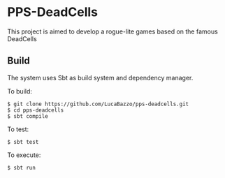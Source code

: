 # PPS-DeadCells

This project is aimed to develop a rogue-lite games based on the famous DeadCells

## Build
The system uses Sbt as build system and dependency manager.

To build:
```
$ git clone https://github.com/LucaBazzo/pps-deadcells.git
$ cd pps-deadcells
$ sbt compile
```

To test:
```
$ sbt test
```

To execute:
```
$ sbt run
```

